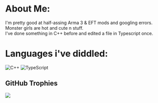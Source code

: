 # About Me:
I'm pretty good at half-assing Arma 3 & EFT mods and googling errors.<br>Monster girls are hot and cute n stuff.<br>I've done something in C++ before and edited a file in Typescript once.


# Languages i've diddled:
![C++](https://img.shields.io/badge/c++-%2300599C.svg?style=flat-square&logo=c%2B%2B&logoColor=white) ![TypeScript](https://img.shields.io/badge/typescript-%23007ACC.svg?style=flat-square&logo=typescript&logoColor=white)

## GitHub Trophies
![](https://github-profile-trophy.vercel.app/?username=gambit935&theme=dark&no-frame=false&no-bg=true&margin-w=4)


<!---
gambit935/gambit935 is a ✨ special ✨ repository because its `README.md` (this file) appears on your GitHub profile.
You can click the Preview link to take a look at your changes.
--->
